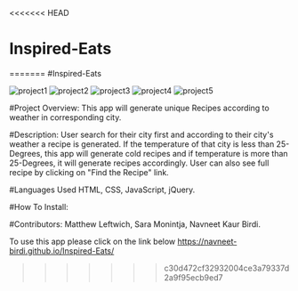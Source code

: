 <<<<<<< HEAD
# Inspired-Eats

=======
#Inspired-Eats

![project1](https://user-images.githubusercontent.com/103732777/175956338-9fb4bdcb-7bff-43c8-bbd8-5bdf82da1343.png)
![project2](https://user-images.githubusercontent.com/103732777/175956346-8b5869a9-03e0-4e13-8d85-ea14ad5d623f.png)
![project3](https://user-images.githubusercontent.com/103732777/175956350-563b648a-2c4a-49c6-8bfc-2b7c6a5b21fa.png)
![project4](https://user-images.githubusercontent.com/103732777/175956359-6f9700a4-d298-45a2-bd15-8aeee5d4f6c7.png)
![project5](https://user-images.githubusercontent.com/103732777/175956373-83bddae5-520c-4f8d-a532-b3a09d8f1bd3.png)

#Project Overview: 
This app will generate unique Recipes according to weather in corresponding city.

#Description:
User search for their city first and according to their city's weather a recipe is generated. If the temperature of that city is less than 25-Degrees, this app will generate cold recipes and if temperature is more than 25-Degrees, it will generate recipes accordingly. User can also see full recipe by clicking on "Find the Recipe" link.

#Languages Used
HTML, CSS, JavaScript, jQuery.

#How To Install:




#Contributors:
Matthew Leftwich,
Sara Monintja,
Navneet Kaur Birdi.

To use this app please click on the link below
https://navneet-birdi.github.io/Inspired-Eats/
>>>>>>> c30d472cf32932004ce3a79337d2a9f95ecb9ed7

